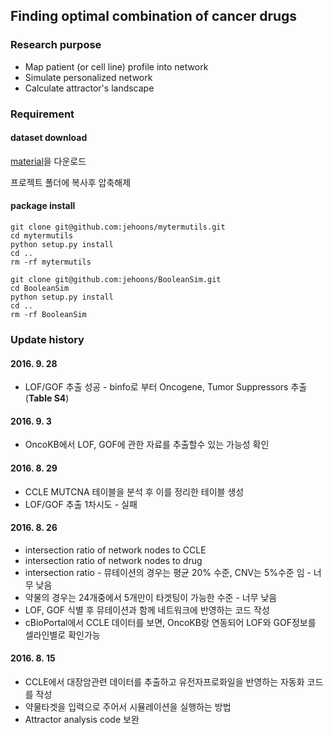 ## Finding optimal combination of cancer drugs

### Research purpose

* Map patient (or cell line) profile into network
* Simulate personalized network
* Calculate attractor's landscape

### Requirement
#### dataset download

[material](http://gofile.me/3gpVt/hE0oPs0Hv)을 다운로드

프로젝트 폴더에 복사후 압축해제

#### package install
```
git clone git@github.com:jehoons/mytermutils.git
cd mytermutils
python setup.py install
cd ..
rm -rf mytermutils

git clone git@github.com:jehoons/BooleanSim.git
cd BooleanSim
python setup.py install
cd ..
rm -rf BooleanSim
```

### Update history

#### 2016. 9. 28
* LOF/GOF 추출 성공 - binfo로 부터 Oncogene, Tumor Suppressors 추출(**Table S4**)

#### 2016. 9. 3
* OncoKB에서 LOF, GOF에 관한 자료를 추출할수 있는 가능성 확인

#### 2016. 8. 29
* CCLE MUTCNA 테이블을 분석 후 이를 정리한 테이블 생성
* LOF/GOF 추출 1차시도 - 실패

#### 2016. 8. 26
* intersection ratio of network nodes to CCLE
* intersection ratio of network nodes to drug
* intersection ratio - 뮤테이션의 경우는 평균 20% 수준, CNV는 5%수준 임 - 너무 낮음
* 약물의 경우는 24개중에서 5개만이 타겟팅이 가능한 수준 - 너무 낮음
* LOF, GOF 식별 후 뮤테이션과 함께 네트워크에 반영하는 코드 작성
* cBioPortal에서 CCLE 데이터를 보면, OncoKB랑 연동되어 LOF와 GOF정보를 셀라인별로 확인가능

#### 2016. 8. 15
* CCLE에서 대장암관련 데이터를 추출하고 유전자프로화일을 반영하는 자동화 코드를 작성
* 약물타겟을 입력으로 주어서 시뮬레이션을 실행하는 방법
* Attractor analysis code 보완

